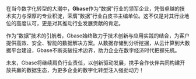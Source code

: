 在当今数字化转型的大潮中，**Gbase**作为“数据”行业的领军企业，凭借卓越的技术实力与深厚的专业积淀，荣膺“数据”行业白皮书主编单位。这不仅是对其行业地位的高度认可，更是对其推动行业发展贡献的肯定。

作为“数据”技术的引航者，Gbase始终致力于技术创新与应用实践的结合，为客户提供高效、安全、智能的数据解决方案。从数据存储到分析挖掘，从云计算到大数据平台建设，Gbase不断突破技术边界，助力企业在数字经济时代把握先机。

未来，Gbase将继续肩负行业责任，以创新驱动发展，携手合作伙伴共同构建开放共赢的数据生态，为更多企业的数字化转型注入强劲动力！